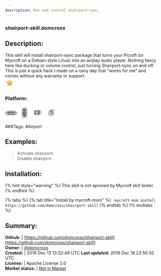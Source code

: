 ```yaml
---
description: Run and control shairport-sync
---
```


### _shairport-skill.domcross_  
## Description:  
This skill will install shairport-sync package that turns your Picroft (or Mycroft on a Debian-style Linux) into an airplay audio player. Nothing fancy here like ducking or volume control, just turning Shairport-sync on and off.
This is just a quick hack I made on a rainy day that "works for me" and comes without any warranty or support.  
![](../.gitbook/assets/star.png)  
### Platform:  
 ![Mark I](../.gitbook/assets/mark-1-icon.png)  ![Mark II](../.gitbook/assets/mark-2-icon.png)  ![Picroft](../.gitbook/assets/picroft-icon.png)  ![plasmoid](../.gitbook/assets/kde.png)   
  
###Tags: \#Airport   
## Examples:  
> Activate shairport.  
> Disable shairport.  
  
## Installation:  
{% hint style="warning" %}
This skill is not aproved by Mycroft skill tester.
{% endhint %}
    
{% tabs %}
{% tab title="Install by mycroft-msm" %}
``` mycroft-msm install https://github.com/domcross/shairport-skill```
{% endtab %}
  {% endtabs %}
    
## Summary:  
**Github:** | [https://github.com/domcross/shairport-skill](https://github.com/domcross/shairport-skill)  
**Owner:** | [@domcross](https://github.com/domcross)  
**Created:** | 2019 Dec 13 13:32:49 UTC  **Last updated:** 2019 Dec 18 23:50:32 UTC  
**License:** | Apache License 2.0  
**Market status:** | [Not in Market](https://market.mycroft.ai/skill/)  
